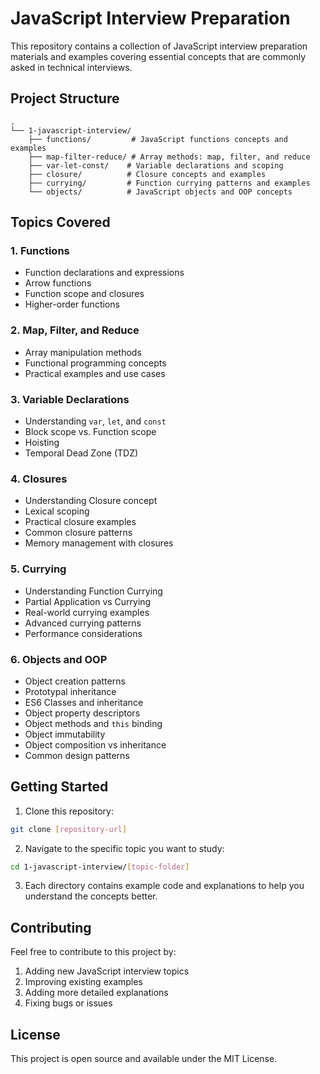 # JavaScript Interview Preparation

This repository contains a collection of JavaScript interview preparation materials and examples covering essential concepts that are commonly asked in technical interviews.

## Project Structure

```
.
└── 1-javascript-interview/
    ├── functions/         # JavaScript functions concepts and examples
    ├── map-filter-reduce/ # Array methods: map, filter, and reduce
    ├── var-let-const/    # Variable declarations and scoping
    ├── closure/          # Closure concepts and examples
    ├── currying/         # Function currying patterns and examples
    └── objects/          # JavaScript objects and OOP concepts
```

## Topics Covered

### 1. Functions
- Function declarations and expressions
- Arrow functions
- Function scope and closures
- Higher-order functions

### 2. Map, Filter, and Reduce
- Array manipulation methods
- Functional programming concepts
- Practical examples and use cases

### 3. Variable Declarations
- Understanding `var`, `let`, and `const`
- Block scope vs. Function scope
- Hoisting
- Temporal Dead Zone (TDZ)

### 4. Closures
- Understanding Closure concept
- Lexical scoping
- Practical closure examples
- Common closure patterns
- Memory management with closures

### 5. Currying
- Understanding Function Currying
- Partial Application vs Currying
- Real-world currying examples
- Advanced currying patterns
- Performance considerations

### 6. Objects and OOP
- Object creation patterns
- Prototypal inheritance
- ES6 Classes and inheritance
- Object property descriptors
- Object methods and `this` binding
- Object immutability
- Object composition vs inheritance
- Common design patterns

## Getting Started

1. Clone this repository:
```bash
git clone [repository-url]
```

2. Navigate to the specific topic you want to study:
```bash
cd 1-javascript-interview/[topic-folder]
```

3. Each directory contains example code and explanations to help you understand the concepts better.

## Contributing

Feel free to contribute to this project by:
1. Adding new JavaScript interview topics
2. Improving existing examples
3. Adding more detailed explanations
4. Fixing bugs or issues

## License

This project is open source and available under the MIT License.